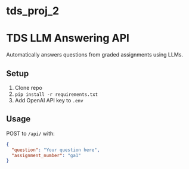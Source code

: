 # tds_proj_2
# TDS LLM Answering API

Automatically answers questions from graded assignments using LLMs.

## Setup
1. Clone repo
2. `pip install -r requirements.txt`
3. Add OpenAI API key to `.env`

## Usage
POST to `/api/` with:
```json
{
  "question": "Your question here",
  "assignment_number": "ga1"
}
